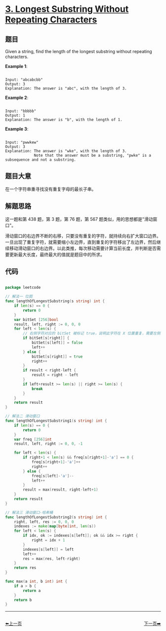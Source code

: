 # [3. Longest Substring Without Repeating Characters](https://leetcode.com/problems/longest-substring-without-repeating-characters/)

## 题目

Given a string, find the length of the longest substring without repeating characters.



**Example 1**:

```

Input: "abcabcbb"
Output: 3 
Explanation: The answer is "abc", with the length of 3. 

```

**Example 2**:

```

Input: "bbbbb"
Output: 1
Explanation: The answer is "b", with the length of 1.

```

**Example 3**:

```

Input: "pwwkew"
Output: 3
Explanation: The answer is "wke", with the length of 3. 
             Note that the answer must be a substring, "pwke" is a subsequence and not a substring.

```

## 题目大意


在一个字符串重寻找没有重复字母的最长子串。

## 解题思路

这一题和第 438 题，第 3 题，第 76 题，第 567 题类似，用的思想都是"滑动窗口"。

滑动窗口的右边界不断的右移，只要没有重复的字符，就持续向右扩大窗口边界。一旦出现了重复字符，就需要缩小左边界，直到重复的字符移出了左边界，然后继续移动滑动窗口的右边界。以此类推，每次移动需要计算当前长度，并判断是否需要更新最大长度，最终最大的值就是题目中的所求。


## 代码

```go

package leetcode

// 解法一 位图
func lengthOfLongestSubstring(s string) int {
	if len(s) == 0 {
		return 0
	}
	var bitSet [256]bool
	result, left, right := 0, 0, 0
	for left < len(s) {
		// 右侧字符对应的 bitSet 被标记 true，说明此字符在 X 位置重复，需要左侧向前移动，直到将 X 标记为 false
		if bitSet[s[right]] {
			bitSet[s[left]] = false
			left++
		} else {
			bitSet[s[right]] = true
			right++
		}
		if result < right-left {
			result = right - left
		}
		if left+result >= len(s) || right >= len(s) {
			break
		}
	}
	return result
}

// 解法二 滑动窗口
func lengthOfLongestSubstring1(s string) int {
	if len(s) == 0 {
		return 0
	}
	var freq [256]int
	result, left, right := 0, 0, -1

	for left < len(s) {
		if right+1 < len(s) && freq[s[right+1]-'a'] == 0 {
			freq[s[right+1]-'a']++
			right++
		} else {
			freq[s[left]-'a']--
			left++
		}
		result = max(result, right-left+1)
	}
	return result
}

// 解法三 滑动窗口-哈希桶
func lengthOfLongestSubstring2(s string) int {
	right, left, res := 0, 0, 0
	indexes := make(map[byte]int, len(s))
	for left < len(s) {
		if idx, ok := indexes[s[left]]; ok && idx >= right {
			right = idx + 1
		}
		indexes[s[left]] = left
		left++
		res = max(res, left-right)
	}
	return res
}

func max(a int, b int) int {
	if a > b {
		return a
	}
	return b
}

```













----------------------------------------------
<div style="display: flex;justify-content: space-between;align-items: center;">
<p><a href="https://books.halfrost.com/leetcode/ChapterFour/0001~0099/0002.Add-Two-Numbers/">⬅️上一页</a></p>
<p><a href="https://books.halfrost.com/leetcode/ChapterFour/0001~0099/0004.Median-of-Two-Sorted-Arrays/">下一页➡️</a></p>
</div>
